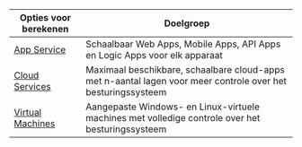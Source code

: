 
| Opties voor berekenen | Doelgroep |
| --- | --- |
| [App Service][lnk_app] |Schaalbaar Web Apps, Mobile Apps, API Apps en Logic Apps voor elk apparaat |
| [Cloud Services][lnk_cloud] |Maximaal beschikbare, schaalbare cloud-apps met n-aantal lagen voor meer controle over het besturingssysteem |
| [Virtual Machines][lnk_vm] |Aangepaste Windows- en Linux-virtuele machines met volledige controle over het besturingssysteem |

[lnk_app]: ../articles/app-service-web/app-service-web-overview.md
[lnk_vm]: ../articles/virtual-machines/virtual-machines-windows-about.md
[lnk_cloud]: ../articles/cloud-services/cloud-services-choose-me.md


<!--HONumber=Aug16_HO4-->


